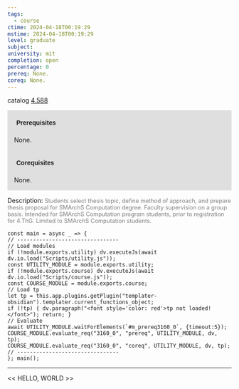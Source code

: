 ```yaml
---
tags:
  - course
ctime: 2024-04-18T00:19:29
mstime: 2024-04-18T00:19:29
level: graduate
subject: 
university: mit
completion: open
percentage: 0
prereq: None.
coreq: None.
---
```


catalog [4.588](http://student.mit.edu/catalog/m4e.html#4.588)

<span style="display: block; padding: 15px; background-color: rgb(100, 100, 100, 0.2);"><font id="m_prereq3160_0" style="display: block; font-family: Arial, sans-serif; font-weight: bold; padding: 5px">Prerequisites</font><br><span id="prereq3160_0">None.</span></span>
<span style="display: block; padding: 15px; background-color: rgb(100, 100, 100, 0.2);"><font id="m_coreq3160_0" style="display: block; font-family: Arial, sans-serif; font-weight: bold; padding: 5px">Corequisites</font><br><span id="coreq3160_0">None.</span></span>

<font style="">Description:</font>
<font style="color: grey; font-size: 0.8rem;">Students select thesis topic, define method of approach, and prepare thesis proposal for SMArchS Computation degree. Faculty supervision on a group basis. Intended for SMArchS Computation program students, prior to registration for 4.ThG. Limited to SMArchS Computation students.</font>

```dataviewjs
const main = async _ => {
// --------------------------------
// Load modules
if (!module.exports.utility) dv.executeJs(await dv.io.load("Scripts/utility.js"));
const UTILITY_MODULE = module.exports.utility;
if (!module.exports.course) dv.executeJs(await dv.io.load("Scripts/course.js"));
const COURSE_MODULE = module.exports.course;
// Load tp
let tp = this.app.plugins.getPlugin("templater-obsidian").templater.current_functions_object;
if (!tp) { dv.paragraph("<font style='color: red'>tp not loaded!</font>"); return; }
// Evaluate
await UTILITY_MODULE.waitForElements(`#m_prereq3160_0`, {timeout:5});
COURSE_MODULE.evaluate_req("3160_0", "prereq", UTILITY_MODULE, dv, tp);
COURSE_MODULE.evaluate_req("3160_0", "coreq", UTILITY_MODULE, dv, tp);
// --------------------------------
}; main();
```

---

<< HELLO, WORLD >>
